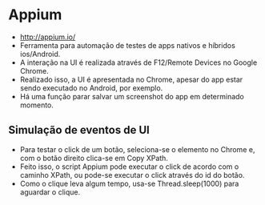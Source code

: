 # Appium
* http://appium.io/ 
* Ferramenta para automação de testes de apps nativos e híbridos ios/Android. 
* A interação na UI é realizada através de F12/Remote Devices no Google Chrome. 
* Realizado isso, a UI é apresentada no Chrome, apesar do app estar sendo executado no Android, por exemplo. 
* Há uma função parar salvar um screenshot do app em determinado momento.  

## Simulação de eventos de UI
* Para testar o click de um botão, seleciona-se o elemento no Chrome e, com o botão direito clica-se em Copy XPath. 
* Feito isso, o script Appium pode executar o click de acordo com o caminho XPath, ou pode-se executar o click através do id do botão. 
* Como o clique leva algum tempo, usa-se Thread.sleep(1000) para aguardar o clique.     